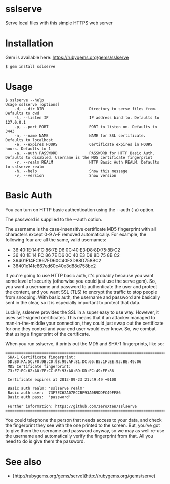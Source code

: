 sslserve
========

Serve local files with this simple HTTPS web server

Installation
============

Gem is available here: https://rubygems.org/gems/sslserve

    $ gem install sslserve

Usage
=====

    $ sslserve --help
    Usage sslserve [options]
        -d, --dir DIR                    Directory to serve files from. Defaults to cwd
        -l, --listen IP                  IP address bind to. Defaults to 127.0.0.1
        -p, --port PORT                  PORT to listen on. Defaults to 3443
        -n, --name NAME                  NAME for SSL certificate. Defaults to localhost
        -e, --expires HOURS              Certificate expires in HOURS hours. Defaults to 1
        -a, --auth PASSWORD              PASSWORD for HTTP Basic Auth. Defaults to disabled. Username is the MD5 certificate fingerprint
        -r, --realm REALM                HTTP Basic Auth REALM. Defaults to sslserve realm
        -h, --help                       Show this message
        -v, --version                    Show version


Basic Auth
==========

You can turn on HTTP basic authentication using the --auth (-a) option.

The password is supplied to the --auth option.

The username is the case-insensitive certificate MD5 fingerprint with all characters except 0-9 A-F removed automatically. For example, the following four are all the same, valid usernames:

* 36:40:1E:14:FC:86:7E:D6:0C:40:E3:D8:8D:75:8B:C2
* 36 40 1E 14 FC 86 7E D6 0C 40 E3 D8 8D 75 8B C2
* 36401E14FC867ED60C40E3D88D758BC2
* 36401e14fc867ed60c40e3d88d758bc2

If you're going to use HTTP basic auth, it's probably because you want some level of security (otherwise you could just use the serve gem). So, you want a username and password to authenticate the user and protect the content, and you want SSL (TLS) to encrypt the traffic to stop people from snooping. With basic auth, the username and password are basically sent in the clear, so it is especially important to protect that data.

Luckily, sslserve provides the SSL in a super easy to use way. However, it uses self-signed certificates. This means that if an attacker managed to man-in-the-middle your connection, they could just swap out the certificate for one they control and your end user would ever know. So, we combat that using a fingerprint of the certificate.

When you run sslserve, it prints out the MD5 and SHA-1 fingerprints, like so:

    ==============================================================================
     SHA-1 Certificate fingerprint:
     5D:B0:FA:5C:F0:9B:C0:98:99:AF:81:DC:66:B5:1F:EE:93:BE:49:06
     MD5 Certificate fingerprint:
     73:F7:EC:62:A0:7E:CC:BF:93:A0:B9:DD:FC:49:FF:86
    
     Certificate expires at 2013-09-23 21:49:49 +0100
    
     Basic auth realm: 'sslserve realm'
     Basic auth user:  73F7EC62A07ECCBF93A0B9DDFC49FF86
     Basic auth pass:  'password'

     Further information: https://github.com/zeroXten/sslserve
    ==============================================================================

You could telephone the person that needs access to your data, and check the fingerprint they see with the one printed to the screen. But, you've got to give them the username and password anyway, so we may as well re-use the username and automatically verify the fingerprint from that. All you need to do is give them the password.

See also
========

* [http://rubygems.org/gems/serve](http://rubygems.org/gems/serve)
